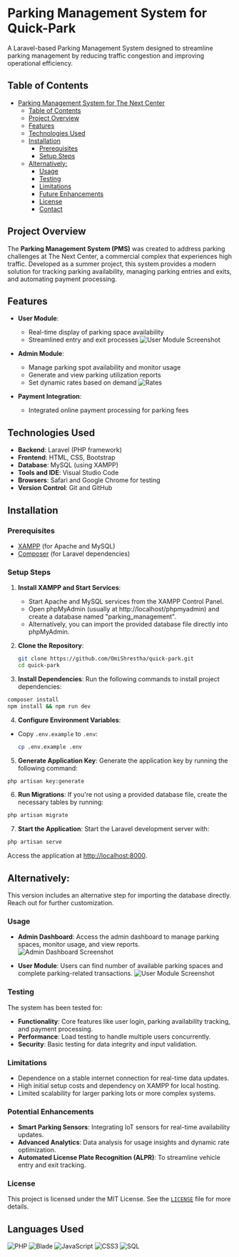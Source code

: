 # Parking Management System for Quick-Park

A Laravel-based Parking Management System designed to streamline parking management by reducing traffic congestion and improving operational efficiency.

## Table of Contents
- [Parking Management System for The Next Center](#parking-management-system-for-the-next-center)
  - [Table of Contents](#table-of-contents)
  - [Project Overview](#project-overview)
  - [Features](#features)
  - [Technologies Used](#technologies-used)
  - [Installation](#installation)
    - [Prerequisites](#prerequisites)
    - [Setup Steps](#setup-steps)
  - [Alternatively:](#alternatively)
    - [Usage](#usage)
    - [Testing](#testing)
    - [Limitations](#limitations)
    - [Future Enhancements](#future-enhancements)
    - [License](#license)
    - [Contact](#contact)

## Project Overview

The **Parking Management System (PMS)** was created to address parking challenges at The Next Center, a commercial complex that experiences high traffic. Developed as a summer project, this system provides a modern solution for tracking parking availability, managing parking entries and exits, and automating payment processing.

## Features

- **User Module**:
  - Real-time display of parking space availability
  - Streamlined entry and exit processes
  ![User Module Screenshot](public/img/readme/user.png)

- **Admin Module**:
  - Manage parking spot availability and monitor usage
  - Generate and view parking utilization reports
  - Set dynamic rates based on demand
   ![Rates](public/img/readme/drivein.png)

- **Payment Integration**:
  - Integrated online payment processing for parking fees
  <!-- - ![Payment Processing Screenshot](public/img/readme/pay.jpg) -->

## Technologies Used

- **Backend**: Laravel (PHP framework)
- **Frontend**: HTML, CSS, Bootstrap
- **Database**: MySQL (using XAMPP)
- **Tools and IDE**: Visual Studio Code
- **Browsers**: Safari and Google Chrome for testing
- **Version Control**: Git and GitHub

## Installation

### Prerequisites
- [XAMPP](https://www.apachefriends.org/index.html) (for Apache and MySQL)
- [Composer](https://getcomposer.org/) (for Laravel dependencies)

### Setup Steps
1. **Install XAMPP and Start Services**:
   - Start Apache and MySQL services from the XAMPP Control Panel.
   - Open phpMyAdmin (usually at http://localhost/phpmyadmin) and create a database named "parking_management".
   - Alternatively, you can import the provided database file directly into phpMyAdmin.

2. **Clone the Repository**:
   ```bash
   git clone https://github.com/OmiShrestha/quick-park.git
   cd quick-park
    ```
 3. **Install Dependencies**:
Run the following commands to install project dependencies:
```bash
composer install
npm install && npm run dev
```
 4. **Configure Environment Variables**:
- Copy `.env.example` to `.env`:
  ```bash
  cp .env.example .env

5. **Generate Application Key**:
Generate the application key by running the following command:
```bash
php artisan key:generate
```
6. **Run Migrations**:
If you're not using a provided database file, create the necessary tables by running:
```bash
php artisan migrate
```
 7. **Start the Application**:
Start the Laravel development server with:
```bash
php artisan serve
```
Access the application at [http://localhost:8000](http://localhost:8000).


## Alternatively: 
  This version includes an alternative step for importing the database directly. Reach out for further customization.


### Usage
- **Admin Dashboard**: Access the admin dashboard to manage parking spaces, monitor usage, and view reports.
    ![Admin Dashboard Screenshot](public/img/readme/report.png)

- **User Module**: Users can find number of available parking spaces and complete parking-related transactions.
    ![User Module Screenshot](public/img/readme/drivein.png)

### Testing
The system has been tested for:
- **Functionality**: Core features like user login, parking availability tracking, and payment processing.
- **Performance**: Load testing to handle multiple users concurrently.
- **Security**: Basic testing for data integrity and input validation.

### Limitations
- Dependence on a stable internet connection for real-time data updates.
- High initial setup costs and dependency on XAMPP for local hosting.
- Limited scalability for larger parking lots or more complex systems.

### Potential Enhancements
- **Smart Parking Sensors**: Integrating IoT sensors for real-time availability updates.
- **Advanced Analytics**: Data analysis for usage insights and dynamic rate optimization.
- **Automated License Plate Recognition (ALPR)**: To streamline vehicle entry and exit tracking.

### License
This project is licensed under the MIT License. See the [`LICENSE`](LICENSE) file for more details.

## Languages Used
![PHP](https://img.shields.io/badge/PHP-777BB4?style=for-the-badge&logo=php&logoColor=white)
![Blade](https://img.shields.io/badge/Blade-ff2d20?style=for-the-badge&logo=laravel&logoColor=white)
![JavaScript](https://img.shields.io/badge/JavaScript-F7DF1E?style=for-the-badge&logo=javascript&logoColor=black)
![CSS3](https://img.shields.io/badge/CSS3-1572B6?style=for-the-badge&logo=css3&logoColor=white)
![SQL](https://img.shields.io/badge/SQL-4479A1?style=for-the-badge&logo=postgresql&logoColor=white)
